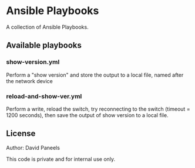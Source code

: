 # Ansible Playbooks

A collection of Ansible Playbooks.


## Available playbooks

### **show-version.yml**
Perform a "show version" and store the output to a local file, named after the network device

### **reload-and-show-ver.yml**
Perform a write, reload the switch, try reconnecting to the switch (timeout = 1200 seconds), then save the output of show version to a local file.


## License

Author: David Paneels

This code is private and for internal use only.
